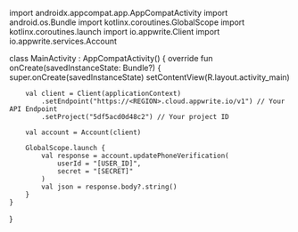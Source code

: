 import androidx.appcompat.app.AppCompatActivity
import android.os.Bundle
import kotlinx.coroutines.GlobalScope
import kotlinx.coroutines.launch
import io.appwrite.Client
import io.appwrite.services.Account

class MainActivity : AppCompatActivity() {
    override fun onCreate(savedInstanceState: Bundle?) {
        super.onCreate(savedInstanceState)
        setContentView(R.layout.activity_main)

        val client = Client(applicationContext)
            .setEndpoint("https://<REGION>.cloud.appwrite.io/v1") // Your API Endpoint
            .setProject("5df5acd0d48c2") // Your project ID

        val account = Account(client)

        GlobalScope.launch {
            val response = account.updatePhoneVerification(
                userId = "[USER_ID]",
                secret = "[SECRET]"
            )
            val json = response.body?.string()        
        }
    }
}